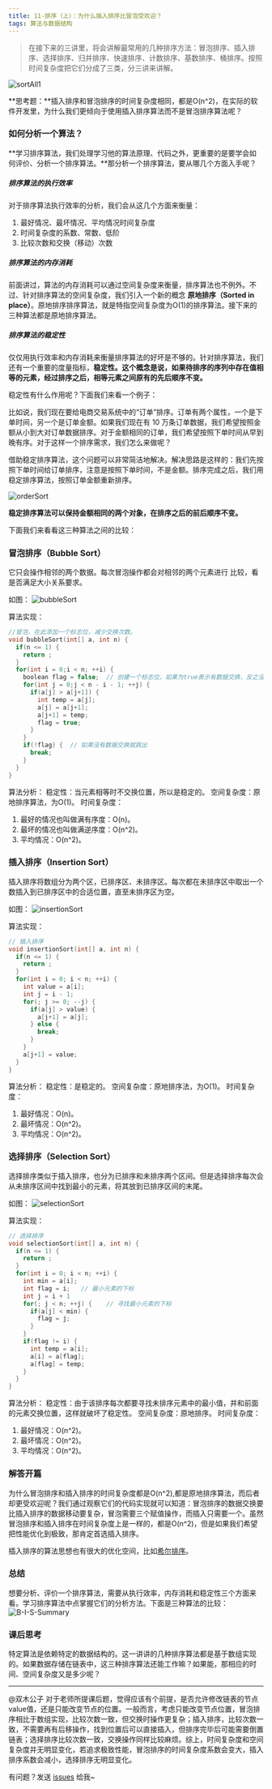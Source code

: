 ```yaml
---
title: 11-排序（上）：为什么插入排序比冒泡受欢迎？
tags: 算法与数据结构
---
```


> 在接下来的三讲里，将会讲解最常用的几种排序方法：冒泡排序、插入排序、选择排序、归并排序、快速排序、计数排序、基数排序、桶排序。按照时间复杂度把它们分成了三类，分三讲来讲解。

![sortAll1](/images/algorithm/sortAll1.png)

**思考题：**插入排序和冒泡排序的时间复杂度相同，都是O(n^2)，在实际的软件开发里，为什么我们更倾向于使用插入排序算法而不是冒泡排序算法呢？

### 如何分析一个算法？

**学习排序算法，我们处理学习他的算法原理、代码之外，更重要的是要学会如何评价、分析一个排序算法。**那分析一个排序算法，要从哪几个方面入手呢？

##### 排序算法的执行效率
对于排序算法执行效率的分析，我们会从这几个方面来衡量：

1. 最好情况、最坏情况、平均情况时间复杂度
2. 时间复杂度的系数、常数、低阶
3. 比较次数和交换（移动）次数

##### 排序算法的内存消耗
前面讲过，算法的内存消耗可以通过空间复杂度来衡量，排序算法也不例外。不过、针对排序算法的空间复杂度，我们引入一个新的概念 **原地排序（Sorted in place）**。原地排序排序算法，就是特指空间复杂度为O(1)的排序算法。接下来的三种算法都是原地排序算法。

##### 排序算法的稳定性
仅仅用执行效率和内存消耗来衡量排序算法的好坏是不够的。针对排序算法，我们还有一个重要的度量指标，**稳定性。这个概念是说，如果待排序的序列中存在值相等的元素，经过排序之后，相等元素之间原有的先后顺序不变。**

稳定性有什么作用呢？下面我们来看一个例子：

比如说，我们现在要给电商交易系统中的“订单”排序。订单有两个属性，一个是下单时间，另一个是订单金额。如果我们现在有 10 万条订单数据，我们希望按照金额从小到大对订单数据排序。对于金额相同的订单，我们希望按照下单时间从早到晚有序。对于这样一个排序需求，我们怎么来做呢？

借助稳定排序算法，这个问题可以非常简洁地解决。解决思路是这样的：我们先按照下单时间给订单排序，注意是按照下单时间，不是金额。排序完成之后，我们用稳定排序算法，按照订单金额重新排序。

![orderSort](/images/algorithm/orderSort.png)

**稳定排序算法可以保持金额相同的两个对象，在排序之后的前后顺序不变。**

下面我们来看看这三种算法之间的比较：

### 冒泡排序（Bubble Sort）

它只会操作相邻的两个数据。每次冒泡操作都会对相邻的两个元素进行 比较，看是否满足大小关系要求。

如图：
![bubbleSort](/images/algorithm/bubbleSort.png)

算法实现：
```c
//冒泡，在此添加一个标志位，减少交换次数。
void bubbleSort(int[] a, int n) {
  if(n <= 1) {
    return ;
  }
  for(int i = 0;i < n; ++i) {
    boolean flag = false;  // 创建一个标志位，如果为true表示有数据交换，反之没有。
    for(int j = 0;j < n - i - 1; ++j) {
      if(a[j] > a[j+1]) {
        int temp = a[j];
        a[j] = a[j+1];
        a[j+1] = temp;
        flag = true;
      }
    }
    if(!flag) {  // 如果没有数据交换就跳出
      break;
    }
  }
}
```

算法分析：
稳定性：当元素相等时不交换位置，所以是稳定的。
空间复杂度：原地排序算法，为O(1)。
时间复杂度：
1. 最好的情况也叫做满有序度：O(n)。
2. 最坏的情况也叫做满逆序度：O(n^2)。
3. 平均情况：O(n^2)。


### 插入排序（Insertion Sort）

插入排序将数组分为两个区，已排序区、未排序区。每次都在未排序区中取出一个数插入到已排序区中的合适位置，直至未排序区为空。

如图：
![insertionSort](/images/algorithm/insertionSort.png)

算法实现：
```c
// 插入排序
void insertionSort(int[] a, int n) {
  if(n <= 1) {
    return ;
  }
  for(int i = 0; i < n; ++i) {
    int value = a[i];
    int j = i - 1;
    for(; j >= 0; --j) {
      if(a[j] > value) {
        a[j+1] = a[j];
      } else {
        break;
      }
    }
    a[j+1] = value;
  }
}
```

算法分析：
稳定性：是稳定的。
空间复杂度：原地排序法，为O(1)。
时间复杂度：
1. 最好情况：O(n)。
2. 最坏情况：O(n^2)。
3. 平均情况：O(n^2)。

### 选择排序（Selection Sort）

选择排序类似于插入排序，也分为已排序和未排序两个区间。但是选择排序每次会从未排序区间中找到最小的元素，将其放到已排序区间的末尾。

如图：
![selectionSort](/images/algorithm/selectionSort.png)

算法实现：
```c
// 选择排序
void selectionSort(int[] a, int n) {
  if(n <= 1) {
    return ;
  }
  for(int i = 0; i < n; ++i) {
    int min = a[i];
    int flag = i;   // 最小元素的下标
    int j = i + 1
    for(; j < n; ++j) {    // 寻找最小元素的下标
      if(a[j] < min) {
        flag = j;
      }
    }
    if(flag != i) {
      int temp = a[i];
      a[i] = a[flag];
      a[flag] = temp;
    }
  }
}
```

算法分析：
稳定性：由于该排序每次都要寻找未排序元素中的最小值，并和前面的元素交换位置，这样就破坏了稳定性。
空间复杂度：原地排序。
时间复杂度：
1. 最好情况：O(n^2)。
2. 最坏情况：O(n^2)。
3. 平均情况：O(n^2)。

### 解答开篇

为什么冒泡排序和插入排序的时间复杂度都是O(n^2),都是原地排序算法，而后者却更受欢迎呢？我们通过观察它们的代码实现就可以知道：冒泡排序的数据交换要比插入排序的数据移动要复杂，冒泡需要三个赋值操作，而插入只需要一个。虽然冒泡排序和插入排序在时间复杂度上是一样的，都是O(n^2)，但是如果我们希望把性能优化到极致，那肯定首选插入排序。

插入排序的算法思想也有很大的优化空间，比如[希尔排序](https://zh.wikipedia.org/wiki/%E5%B8%8C%E5%B0%94%E6%8E%92%E5%BA%8F)。

### 总结

想要分析、评价一个排序算法，需要从执行效率，内存消耗和稳定性三个方面来看。学习排序算法中点掌握它们的分析方法。下面是三种算法的比较：
![B-I-S-Summary](/images/algorithm/B-I-S-Summary.png)

### 课后思考

特定算法是依赖特定的数据结构的。这一讲讲的几种排序算法都是基于数组实现的。如果数据存储在链表中，这三种排序算法还能工作嘛？如果能，那相应的时间、空间复杂度又是多少呢？

---
@双木公子
对于老师所提课后题，觉得应该有个前提，是否允许修改链表的节点value值，还是只能改变节点的位置。一般而言，考虑只能改变节点位置，冒泡排序相比于数组实现，比较次数一致，但交换时操作更复杂；插入排序，比较次数一致，不需要再有后移操作，找到位置后可以直接插入，但排序完毕后可能需要倒置链表；选择排序比较次数一致，交换操作同样比较麻烦。综上，时间复杂度和空间复杂度并无明显变化，若追求极致性能，冒泡排序的时间复杂度系数会变大，插入排序系数会减小，选择排序无明显变化。  

有问题？发送 [issues](http://syt-honey.github.io/about/) 给我~
